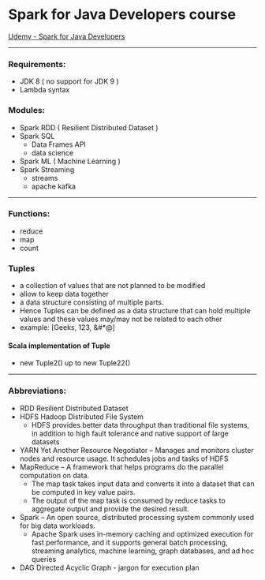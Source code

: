 # Spark for Java Developers course

[Udemy - Spark for Java Developers](https://www.udemy.com/course/apache-spark-for-java-developers)

-------------------------------------------------------------
### Requirements:
* JDK 8 ( no support for JDK 9 )
* Lambda syntax

### Modules:
* Spark RDD ( Resilient Distributed Dataset )
* Spark SQL
  * Data Frames API
  * data science
* Spark ML ( Machine Learning )
* Spark Streaming
  * streams
  * apache kafka

-------------------------------------------------------------
### Functions:
* reduce
* map
* count

### Tuples 
* a collection of values that are not planned to be modified
* allow to keep data together
* a data structure consisting of multiple parts. 
* Hence Tuples can be defined as a data structure that can hold multiple values and these values may/may not be related to each other 
* example: [Geeks, 123, &#*@]

#### Scala implementation of Tuple
* new Tuple2() up to new Tuple22()

-------------------------------------------------------------
### Abbreviations:
* RDD Resilient Distributed Dataset
* HDFS Hadoop Distributed File System
  * HDFS provides better data throughput than traditional file systems, in addition to high fault tolerance and native support of large datasets
* YARN Yet Another Resource Negotiator – Manages and monitors cluster nodes and resource usage. It schedules jobs and tasks of HDFS
* MapReduce – A framework that helps programs do the parallel computation on data.
  * The map task takes input data and converts it into a dataset that can be computed in key value pairs.
  * The output of the map task is consumed by reduce tasks to aggregate output and provide the desired result.
* Spark – An open source, distributed processing system commonly used for big data workloads.
  * Apache Spark uses in-memory caching and optimized execution for fast performance, and it supports general batch processing, streaming analytics, machine learning, graph databases, and ad hoc queries
* DAG Directed Acyclic Graph - jargon for execution plan


